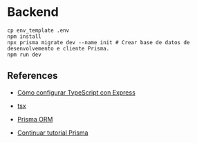 # Backend

```shell
cp env_template .env
npm install
npx prisma migrate dev --name init # Crear base de datos de desenvolvemento e cliente Prisma.
npm run dev
```

## References

* [Cómo configurar TypeScript con Express](https://kinsta.com/es/blog/express-typescript/)
* [tsx](https://tsx.is/)
* [Prisma ORM](https://www.prisma.io/docs/getting-started/quickstart-sqlite)

* [Continuar tutorial Prisma](https://www.prisma.io/docs/getting-started/quickstart-sqlite#4-explore-how-to-send-queries-to-your-database-with-prisma-client)
